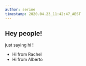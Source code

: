```yaml
---
author: serine
timestamp: 2020.04.23_11:42:47_AEST
---
```


## Hey people!

just saying hi !

- Hi from Rachel
- Hi from Alberto

